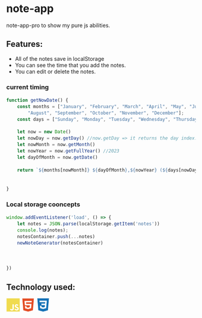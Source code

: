 # note-app
note-app-pro to show my pure js abilities.

## Features:
<ul>
  <li>All of the notes save in localStorage</li>
  <li>You can see the time that you add the notes.</li>
  <li>You can edit or delete the notes.</li>
</ul>

### current timing

```javascript
function getNowDate() {
    const months = ["January", "February", "March", "April", "May", "June", "July",
        "August", "September", "October", "November", "December"];
    const days = ["Sunday", "Monday", "Tuesday", "Wednesday", "Thursday", "Friday", "Saturday"];

    let now = new Date()
    let nowDay = now.getDay() //now.getDay => it returns the day index.
    let nowMonth = now.getMonth()
    let nowYear = now.getFullYear() //2023
    let dayOfMonth = now.getDate()

    return `${months[nowMonth]} ${dayOfMonth},${nowYear} (${days[nowDay]})`  //* April 12 2022(tuesday)


}


```

### Local storage cooncepts

```javascript
window.addEventListener('load', () => {
    let notes = JSON.parse(localStorage.getItem('notes'))
    console.log(notes);
    notesContainer.push(...notes)
    newNoteGenerator(notesContainer)



})


```

## Technology used:
<p align="left">
    <a href="https://developer.mozilla.org/en-US/docs/Web/JavaScript" target="_blank" rel="noreferrer"><img src="https://raw.githubusercontent.com/sabzlearn-ir/sabzlearn-ir/4d2a781931f79c747a132c28eae4ebfbb8eaa7d7/javascript-colored.svg" width="36" height="36" alt="Javascript" /></a>
    <a href="https://developer.mozilla.org/en-US/docs/Glossary/HTML5" target="_blank" rel="noreferrer"><img src="https://raw.githubusercontent.com/sabzlearn-ir/sabzlearn-ir/4d2a781931f79c747a132c28eae4ebfbb8eaa7d7/html5-colored.svg" width="36" height="36" alt="HTML5" /></a>
        <a href="https://www.w3.org/TR/CSS/#css" target="_blank" rel="noreferrer"><img src="https://raw.githubusercontent.com/sabzlearn-ir/sabzlearn-ir/4d2a781931f79c747a132c28eae4ebfbb8eaa7d7/css3-colored.svg" width="36" height="36" alt="CSS3" /></a>


